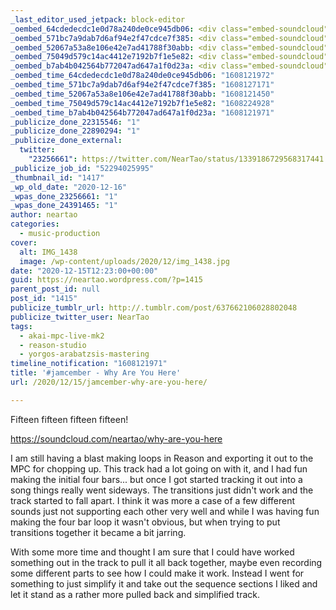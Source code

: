 ```yaml
---
_last_editor_used_jetpack: block-editor
_oembed_64cdedecdc1e0d78a240de0ce945db06: <div class="embed-soundcloud"><iframe title="Why Are You Here by NearTao" width="584" height="400" scrolling="no" frameborder="no" src="https://w.soundcloud.com/player/?visual=true&url=https%3A%2F%2Fapi.soundcloud.com%2Ftracks%2F948284887&show_artwork=true&maxwidth=584&maxheight=876&dnt=1"></iframe></div>
_oembed_571bc7a9dab7d6af94e2f47cdce7f385: <div class="embed-soundcloud"><iframe title="Why Are You Here by NearTao" width="500" height="400" scrolling="no" frameborder="no" src="https://w.soundcloud.com/player/?visual=true&url=https%3A%2F%2Fapi.soundcloud.com%2Ftracks%2F948284887&show_artwork=true&maxwidth=500&maxheight=750&dnt=1"></iframe></div>
_oembed_52067a53a8e106e42e7ad41788f30abb: <div class="embed-soundcloud"><iframe title="Why Are You Here by NearTao" width="750" height="400" scrolling="no" frameborder="no" src="https://w.soundcloud.com/player/?visual=true&url=https%3A%2F%2Fapi.soundcloud.com%2Ftracks%2F948284887&show_artwork=true&maxwidth=750&maxheight=1000&dnt=1"></iframe></div>
_oembed_75049d579c14ac4412e7192b7f1e5e82: <div class="embed-soundcloud"><iframe title="Yeeting It by NearTao" width="500" height="400" scrolling="no" frameborder="no" src="https://w.soundcloud.com/player/?visual=true&url=https%3A%2F%2Fapi.soundcloud.com%2Ftracks%2F949111792&show_artwork=true&maxwidth=500&maxheight=750&dnt=1"></iframe></div>
_oembed_b7ab4b042564b772047ad647a1f0d23a: <div class="embed-soundcloud"><iframe title="Why Are You Here by NearTao" width="776" height="400" scrolling="no" frameborder="no" src="https://w.soundcloud.com/player/?visual=true&url=https%3A%2F%2Fapi.soundcloud.com%2Ftracks%2F948284887&show_artwork=true&maxwidth=776&maxheight=1000&dnt=1"></iframe></div>
_oembed_time_64cdedecdc1e0d78a240de0ce945db06: "1608121972"
_oembed_time_571bc7a9dab7d6af94e2f47cdce7f385: "1608127171"
_oembed_time_52067a53a8e106e42e7ad41788f30abb: "1608121450"
_oembed_time_75049d579c14ac4412e7192b7f1e5e82: "1608224928"
_oembed_time_b7ab4b042564b772047ad647a1f0d23a: "1608121971"
_publicize_done_22315546: "1"
_publicize_done_22890294: "1"
_publicize_done_external:
  twitter:
    "23256661": https://twitter.com/NearTao/status/1339186729568317441
_publicize_job_id: "52294025995"
_thumbnail_id: "1417"
_wp_old_date: "2020-12-16"
_wpas_done_23256661: "1"
_wpas_done_24391465: "1"
author: neartao
categories:
  - music-production
cover:
  alt: IMG_1438
  image: /wp-content/uploads/2020/12/img_1438.jpg
date: "2020-12-15T12:23:00+00:00"
guid: https://neartao.wordpress.com/?p=1415
parent_post_id: null
post_id: "1415"
publicize_tumblr_url: http://.tumblr.com/post/637662106028802048
publicize_twitter_user: NearTao
tags:
  - akai-mpc-live-mk2
  - reason-studio
  - yorgos-arabatzsis-mastering
timeline_notification: "1608121971"
title: '#jamcember - Why Are You Here'
url: /2020/12/15/jamcember-why-are-you-here/

---
```

Fifteen fifteen fifteen fifteen!

https://soundcloud.com/neartao/why-are-you-here

I am still having a blast making loops in Reason and exporting it out to the MPC for chopping up. This track had a lot going on with it, and I had fun making the initial four bars... but once I got started tracking it out into a song things really went sideways. The transitions just didn't work and the track started to fall apart. I think it was more a case of a few different sounds just not supporting each other very well and while I was having fun making the four bar loop it wasn't obvious, but when trying to put transitions together it became a bit jarring.

With some more time and thought I am sure that I could have worked something out in the track to pull it all back together, maybe even recording some different parts to see how I could make it work. Instead I went for something to just simplify it and take out the sequence sections I liked and let it stand as a rather more pulled back and simplified track.
